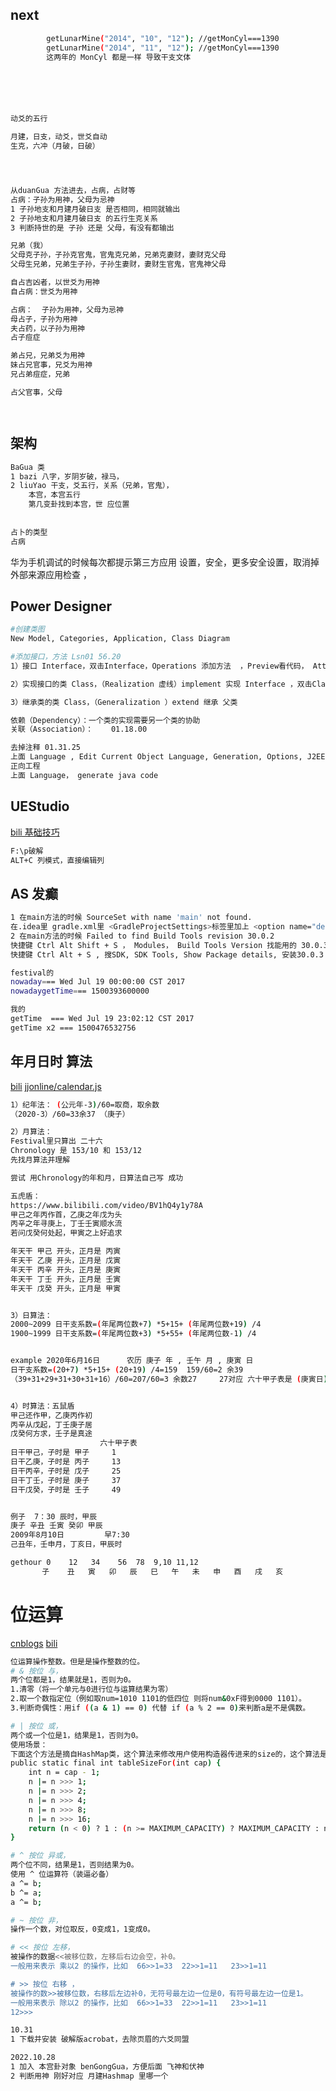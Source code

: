 

## next

```sh
        getLunarMine("2014", "10", "12"); //getMonCyl===1390
        getLunarMine("2014", "11", "12"); //getMonCyl===1390
        这两年的 MonCyl 都是一样 导致干支文体






动爻的五行

月建，日支，动爻，世爻自动
生克，六冲（月破，日破）




从duanGua 方法进去，占病，占财等
占病：子孙为用神，父母为忌神 
1 子孙地支和月建月破日支 是否相同，相同就输出
2 子孙地支和月建月破日支 的五行生克关系
3 判断持世的是 子孙 还是 父母，有没有都输出
```





```sh
兄弟（我）
父母克子孙，子孙克官鬼，官鬼克兄弟，兄弟克妻财，妻财克父母
父母生兄弟，兄弟生子孙，子孙生妻财，妻财生官鬼，官鬼神父母

自占吉凶者，以世爻为用神
自占病：世爻为用神

占病：	 子孙为用神，父母为忌神 
母占子，子孙为用神
夫占药，以子孙为用神
占子痘症

弟占兄，兄弟爻为用神
妹占兄官事，兄爻为用神
兄占弟痘症，兄弟

占父官事，父母




```









## 架构

```sh
BaGua 类
1 bazi 八字，岁阴岁破，禄马，
2 liuYao 干支，爻五行，关系（兄弟，官鬼），
	本宫，本宫五行
    第几变卦找到本宫，世 应位置
    
    
占卜的类型
占病
```



























华为手机调试的时候每次都提示第三方应用
设置，安全，更多安全设置，取消掉 外部来源应用检查 ，



## Power Designer



```sh
#创建类图
New Model, Categories, Application, Class Diagram

#添加接口，方法 Lsn01 56.20
1）接口 Interface，双击Interface，Operations 添加方法  ，Preview看代码， Attributes 成员变量， 

2）实现接口的类 Class，（Realization 虚线）implement 实现 Interface ，双击Class，Operations，Unimplemented Operations ， 

3）继承类的类 Class，（Generalization ）extend 继承 父类

依赖（Dependency）：一个类的实现需要另一个类的协助
关联（Association）：	01.18.00

去掉注释 01.31.25 
上面 Language , Edit Current Object Language, Generation, Options, J2EE, GenerateOID, 选no
正向工程
上面 Language， generate java code


```



## UEStudio

[bili 基础技巧](https://www.bilibili.com/video/BV1us41167Tk/?spm_id_from=333.337.search-card.all.click&vd_source=ca1d80d51233e3cf364a2104dcf1b743)	

```sh
F:\p破解
ALT+C 列模式，直接编辑列
```



## AS 发癫

```sh
1 在main方法的时候 SourceSet with name 'main' not found.
在.idea里 gradle.xml里 <GradleProjectSettings>标签里加上 <option name="delegatedBuild" value="false" />
2 在main方法的时候 Failed to find Build Tools revision 30.0.2
快捷键 Ctrl Alt Shift + S ， Modules， Build Tools Version 找能用的 30.0.3
快捷键 Ctrl Alt + S , 搜SDK, SDK Tools, Show Package details, 安装30.0.3

festival的
nowaday=== Wed Jul 19 00:00:00 CST 2017
nowadaygetTime=== 1500393600000

我的
getTime  === Wed Jul 19 23:02:12 CST 2017
getTime x2 === 1500476532756

```





## 年月日时 算法

[bili](https://www.bilibili.com/video/BV18T4y1J7gU/?spm_id_from=333.880.my_history.page.click&vd_source=ca1d80d51233e3cf364a2104dcf1b743)	[jjonline/calendar.js](https://github.com/jjonline/calendar.js/blob/master/calendar.js)	

```sh
1）纪年法： (公元年-3)/60=取商，取余数
（2020-3）/60=33余37 （庚子）

2）月算法：
Festival里只算出 二十六
Chronology 是 153/10 和 153/12
先找月算法并理解

尝试 用Chronology的年和月，日算法自己写 成功

五虎盾：
https://www.bilibili.com/video/BV1hQ4y1y78A
甲己之年丙作首，乙庚之年戊为头
丙辛之年寻庚上，丁壬壬寅顺水流
若问戊癸何处起，甲寅之上好追求

年天干 甲己 开头，正月是 丙寅 
年天干 乙庚 开头，正月是 戊寅 
年天干 丙辛 开头，正月是 庚寅 
年天干 丁壬 开头，正月是 壬寅 
年天干 戊癸 开头，正月是 甲寅 


3）日算法：
2000~2099 日干支系数=(年尾两位数+7) *5+15+ (年尾两位数+19) /4
1900~1999 日干支系数=(年尾两位数+3) *5+55+ (年尾两位数-1) /4


example 2020年6月16日		农历 庚子 年 , 壬午 月 , 庚寅 日
日干支系数=(20+7) *5+15+ (20+19) /4=159  159/60=2 余39
（39+31+29+31+30+31+16）/60=207/60=3 余数27 	27对应 六十甲子表是 (庚寅日)


4）时算法：五鼠盾
甲己还作甲，乙庚丙作初
丙辛从戊起，丁壬庚子居
戊癸何方求，壬子是真途
					六十甲子表
日干甲己，子时是 甲子		1
日干乙庚，子时是 丙子		13
日干丙辛，子时是 戊子		25
日干丁壬，子时是 庚子		37
日干戊癸，子时是 壬子		49


例子  7：30 辰时，甲辰
庚子 辛丑 壬寅 癸卯 甲辰
2009年8月10日		   早7:30
己丑年，壬申月，丁亥日，甲辰时

gethour 0	 12	  34	56	78	9,10 11,12 
	   子	丑	寅	卯	辰	巳	午	未	申	酉	戌	亥


```





# 位运算

[cnblogs](https://www.cnblogs.com/tinys-top/p/11648535.html)	[bili](https://www.bilibili.com/video/BV1DC4y1s7L9/?spm_id_from=333.337.search-card.all.click&vd_source=ca1d80d51233e3cf364a2104dcf1b743)	

```sh
位运算操作整数。但是是操作整数的位。
# & 按位 与，
两个位都是1，结果就是1，否则为0。
1.清零（将一个单元与0进行位与运算结果为零）
2.取一个数指定位（例如取num=1010 1101的低四位 则将num&0xF得到0000 1101）。
3.判断奇偶性：用if ((a & 1) == 0) 代替 if (a % 2 == 0)来判断a是不是偶数。

# | 按位 或，
两个或一个位是1，结果是1，否则为0。
使用场景：
下面这个方法是摘自HashMap类，这个算法来修改用户使用构造器传进来的size的，这个算法是使用移位和或结合来实现的，性能上比循环判断要好。
public static final int tableSizeFor(int cap) {
    int n = cap - 1;
    n |= n >>> 1;
    n |= n >>> 2;
    n |= n >>> 4;
    n |= n >>> 8;
    n |= n >>> 16;
    return (n < 0) ? 1 : (n >= MAXIMUM_CAPACITY) ? MAXIMUM_CAPACITY : n + 1;
}

# ^ 按位 异或，
两个位不同，结果是1，否则结果为0。
使用 ^ 位运算符（装逼必备）
a ^= b;
b ^= a;
a ^= b;

# ~ 按位 非，
操作一个数，对位取反，0变成1，1变成0。

# << 按位 左移，
被操作的数据<<被移位数，左移后右边会空，补0。
一般用来表示 乘以2 的操作，比如  66>>1=33  22>>1=11   23>>1=11

# >> 按位 右移 ， 
被操作的数>>被移位数，右移后左边补0，无符号最左边一位是0，有符号最左边一位是1。
一般用来表示 除以2 的操作，比如  66>>1=33  22>>1=11   23>>1=11
12>>> 
```





```sh
10.31
1 下载并安装 破解版acrobat，去除页眉的六爻同盟

2022.10.28 
1 加入 本宫卦对象 benGongGua，方便后面 飞神和伏神
2 判断用神 刚好对应 月建Hashmap 里哪一个 

```





